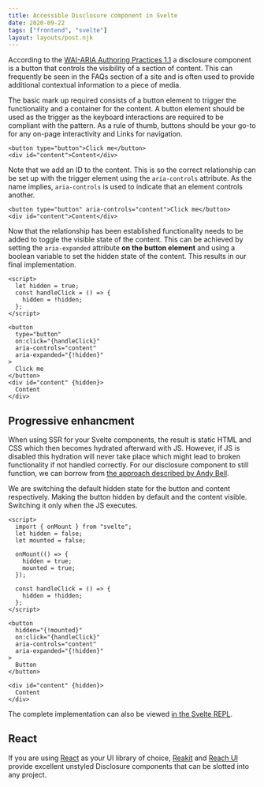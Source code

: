 ```yaml
---
title: Accessible Disclosure component in Svelte
date: 2020-09-22
tags: ["frontend", "svelte"]
layout: layouts/post.njk
---
```


According to the [WAI-ARIA Authoring Practices 1.1](https://www.w3.org/TR/wai-aria-practices/#disclosure) a disclosure component is a button that controls the visibility of a section of content. This can frequently be seen in the FAQs section of a site and is often used to provide additional contextual information to a piece of media.

The basic mark up required consists of a button element to trigger the functionality and a container for the content. A button element should be used as the trigger as the keyboard interactions are required to be compliant with the pattern. As a rule of thumb, buttons should be your go-to for any on-page interactivity and Links for navigation.

```
<button type="button">Click me</button>
<div id="content">Content</div>
```

Note that we add an ID to the content. This is so the correct relationship can be set up with the trigger element using the `aria-controls` attribute. As the name implies, `aria-controls` is used to indicate that an element controls another.

```
<button type="button" aria-controls="content">Click me</button>
<div id="content">Content</div>
```

Now that the relationship has been established functionality needs to be added to toggle the visible state of the content. This can be achieved by setting the `aria-expanded` attribute **on the button element** and using a boolean variable to set the hidden state of the content. This results in our final implementation.

```
<script>
  let hidden = true;
  const handleClick = () => {
    hidden = !hidden;
  };
</script>

<button
  type="button"
  on:click="{handleClick}"
  aria-controls="content"
  aria-expanded="{!hidden}"
>
  Click me
</button>
<div id="content" {hidden}>
  Content
</div>
```

## Progressive enhancment

When using SSR for your Svelte components, the result is static HTML and CSS which then becomes hydrated afterward with JS. However, if JS is disabled this hydration will never take place which might lead to broken functionality if not handled correctly. For our disclosure component to still function, we can borrow from [the approach described by Andy Bell](https://hankchizljaw.com/wrote/a-progressive-disclosure-component/).

We are switching the default hidden state for the button and content respectively. Making the button hidden by default and the content visible. Switching it only when the JS executes.

```
<script>
  import { onMount } from "svelte";
  let hidden = false;
  let mounted = false;

  onMount(() => {
    hidden = true;
    mounted = true;
  });

  const handleClick = () => {
    hidden = !hidden;
  };
</script>

<button
  hidden="{!mounted}"
  on:click="{handleClick}"
  aria-controls="content"
  aria-expanded="{!hidden}"
>
  Button
</button>

<div id="content" {hidden}>
  Content
</div>
```

The complete implementation can also be viewed [in the Svelte REPL](https://svelte.dev/repl/7504bc6ce00e4331b7ecd4481cbcf6a2?version=3.25.1).

## React

If you are using [React](https://reactjs.org/) as your UI library of choice, [Reakit](https://reakit.io/docs/disclosure/) and [Reach UI](https://reach.tech/disclosure) provide excellent unstyled Disclosure components that can be slotted into any project.
